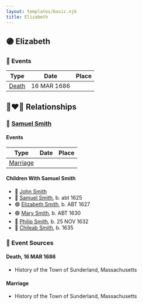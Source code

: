 ```yaml
---
layout: templates/basic.njk
title: Elizabeth
---
```

## 🟣 Elizabeth

### 📆 Events

Type | Date | Place
------ | ------ | ------
[Death](#event-event-3) | 16 MAR 1686 |

## 👩‍❤️‍👨 Relationships

### 🔵 [Samuel Smith](/people/8/86804391)

#### Events

Type | Date | Place
------ | ------ | ------
[Marriage](#event-family-0-event-0) |  |
#### Children With Samuel Smith
* 🔵 [John Smith](/people/8/82917648)
* 🔵 [Samuel Smith](/people/5/57169666), b. abt 1625
* 🟣 [Elizabeth Smith](/people/9/92723561), b. ABT 1627
* 🟣 [Mary Smith](/people/3/39739360), b. ABT 1630
* 🔵 [Philip Smith](/people/6/61981014), b. 25 NOV 1632
* 🔵 [Chileab Smith](/people/8/88499593), b. 1635
### 📰 Event Sources

#### <a id="event-event-3"></a> Death, 16 MAR 1686
* History of the Town of Sunderland, Massachusetts
#### <a id="event-family-0-event-0"></a> Marriage
* History of the Town of Sunderland, Massachusetts
